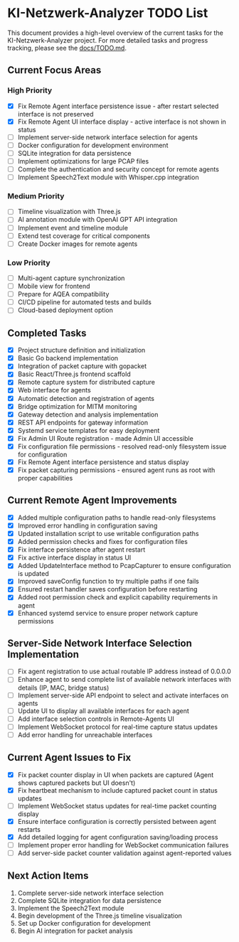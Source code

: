 # KI-Netzwerk-Analyzer TODO List

This document provides a high-level overview of the current tasks for the KI-Netzwerk-Analyzer project. For more detailed tasks and progress tracking, please see the [docs/TODO.md](docs/TODO.md).

## Current Focus Areas

### High Priority
- [x] Fix Remote Agent interface persistence issue - after restart selected interface is not preserved
- [x] Fix Remote Agent UI interface display - active interface is not shown in status
- [ ] Implement server-side network interface selection for agents
- [ ] Docker configuration for development environment
- [ ] SQLite integration for data persistence
- [ ] Implement optimizations for large PCAP files
- [ ] Complete the authentication and security concept for remote agents
- [ ] Implement Speech2Text module with Whisper.cpp integration

### Medium Priority
- [ ] Timeline visualization with Three.js
- [ ] AI annotation module with OpenAI GPT API integration
- [ ] Implement event and timeline module
- [ ] Extend test coverage for critical components
- [ ] Create Docker images for remote agents

### Low Priority
- [ ] Multi-agent capture synchronization
- [ ] Mobile view for frontend
- [ ] Prepare for AQEA compatibility
- [ ] CI/CD pipeline for automated tests and builds
- [ ] Cloud-based deployment option

## Completed Tasks
- [x] Project structure definition and initialization
- [x] Basic Go backend implementation
- [x] Integration of packet capture with gopacket
- [x] Basic React/Three.js frontend scaffold
- [x] Remote capture system for distributed capture
- [x] Web interface for agents
- [x] Automatic detection and registration of agents
- [x] Bridge optimization for MITM monitoring
- [x] Gateway detection and analysis implementation
- [x] REST API endpoints for gateway information
- [x] Systemd service templates for easy deployment
- [x] Fix Admin UI Route registration - made Admin UI accessible
- [x] Fix configuration file permissions - resolved read-only filesystem issue for configuration
- [x] Fix Remote Agent interface persistence and status display
- [x] Fix packet capturing permissions - ensured agent runs as root with proper capabilities

## Current Remote Agent Improvements
- [x] Added multiple configuration paths to handle read-only filesystems
- [x] Improved error handling in configuration saving
- [x] Updated installation script to use writable configuration paths
- [x] Added permission checks and fixes for configuration files
- [x] Fix interface persistence after agent restart
- [x] Fix active interface display in status UI
- [x] Added UpdateInterface method to PcapCapturer to ensure configuration is updated
- [x] Improved saveConfig function to try multiple paths if one fails
- [x] Ensured restart handler saves configuration before restarting
- [x] Added root permission check and explicit capability requirements in agent
- [x] Enhanced systemd service to ensure proper network capture permissions

## Server-Side Network Interface Selection Implementation
- [ ] Fix agent registration to use actual routable IP address instead of 0.0.0.0
- [ ] Enhance agent to send complete list of available network interfaces with details (IP, MAC, bridge status)
- [ ] Implement server-side API endpoint to select and activate interfaces on agents
- [ ] Update UI to display all available interfaces for each agent
- [ ] Add interface selection controls in Remote-Agents UI
- [ ] Implement WebSocket protocol for real-time capture status updates
- [ ] Add error handling for unreachable interfaces

## Current Agent Issues to Fix
- [x] Fix packet counter display in UI when packets are captured (Agent shows captured packets but UI doesn't)
- [x] Fix heartbeat mechanism to include captured packet count in status updates
- [ ] Implement WebSocket status updates for real-time packet counting display
- [x] Ensure interface configuration is correctly persisted between agent restarts
- [x] Add detailed logging for agent configuration saving/loading process
- [ ] Implement proper error handling for WebSocket communication failures
- [ ] Add server-side packet counter validation against agent-reported values

## Next Action Items

1. Complete server-side network interface selection
2. Complete SQLite integration for data persistence
3. Implement the Speech2Text module
4. Begin development of the Three.js timeline visualization
5. Set up Docker configuration for development
6. Begin AI integration for packet analysis 